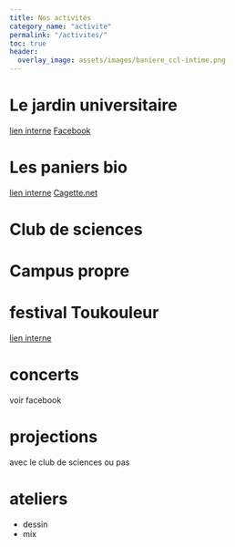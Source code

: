 ```yaml
---
title: Nos activités
category_name: "activite"
permalink: "/activites/"
toc: true
header:
  overlay_image: assets/images/baniere_ccl-intime.png
---
```

# Le jardin universitaire

[lien interne](jardin/)
[Facebook](https://www.facebook.com/jardinluminy/)

# Les paniers bio

[lien interne](paniers/)
[Cagette.net](http://app.cagette.net/group/2003)

# Club de sciences

# Campus propre

# festival Toukouleur

[lien interne](toukouleur/)

# concerts
voir facebook

# projections
avec le club de sciences ou pas

# ateliers
  - dessin
  - mix
